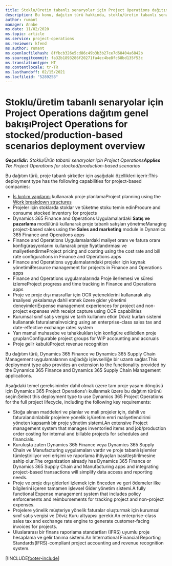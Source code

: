 ```yaml
---
title: Stoklu/üretim tabanlı senaryolar için Project Operations dağıtım genel bakışı
description: Bu konu, dağıtım türü hakkında, stoklu/üretim tabanlı senaryolar için Project Operations hakkında bilgi sağlar.
author: rumant
manager: Annbe
ms.date: 11/02/2020
ms.topic: article
ms.service: project-operations
ms.reviewer: kfend
ms.author: rumant
ms.openlocfilehash: 8ffbcb326e5cd86c49b3b3b27ce7d68404a6842b
ms.sourcegitcommit: fa32b1893286f20271fa4ec4be8fc68bd135f53c
ms.translationtype: HT
ms.contentlocale: tr-TR
ms.lasthandoff: 02/15/2021
ms.locfileid: "5289258"
---
```

# <a name="project-operations-for-stockedproduction-based-scenarios-deployment-overview"></a><span data-ttu-id="5dc9d-103">Stoklu/üretim tabanlı senaryolar için Project Operations dağıtım genel bakışı</span><span class="sxs-lookup"><span data-stu-id="5dc9d-103">Project Operations for stocked/production-based scenarios deployment overview</span></span>

<span data-ttu-id="5dc9d-104">_**Geçerlidir:** Stoklu/Ürün tabanlı senaryolar için Project Operations_</span><span class="sxs-lookup"><span data-stu-id="5dc9d-104">_**Applies To:** Project Operations for stocked/production-based scenarios_</span></span>


<span data-ttu-id="5dc9d-105">Bu dağıtım türü, proje tabanlı şirketler için aşağıdaki özellikleri içerir:</span><span class="sxs-lookup"><span data-stu-id="5dc9d-105">This deployment type has the following capabilities for project-based companies:</span></span>

- <span data-ttu-id="5dc9d-106">[İş kırılım yapılarını](work-breakdown-structures.md) kullanarak proje planlama</span><span class="sxs-lookup"><span data-stu-id="5dc9d-106">Project planning using the [Work breakdown structures](work-breakdown-structures.md)</span></span>
- <span data-ttu-id="5dc9d-107">Projeler için stoklarda stoklar ve tüketme stoku temin edin</span><span class="sxs-lookup"><span data-stu-id="5dc9d-107">Procure and consume stocked inventory for projects</span></span>
- <span data-ttu-id="5dc9d-108">Dynamics 365 Finance and Operations Uygulamalardaki **Satış ve pazarlama** modülünü kullanarak proje tabanlı satışları yönetme</span><span class="sxs-lookup"><span data-stu-id="5dc9d-108">Managing project-based sales using the **Sales and marketing** module in Dynamics 365 Finance and Operations apps</span></span>
- <span data-ttu-id="5dc9d-109">Finance and Operations Uygulamalardaki maliyet oranı ve fatura oranı konfigürasyonlarını kullanarak proje fiyatlandırması ve maliyetlendirme</span><span class="sxs-lookup"><span data-stu-id="5dc9d-109">Project pricing and costing using the cost rate and bill rate configurations in Finance and Operations apps</span></span>
- <span data-ttu-id="5dc9d-110">Finance and Operations uygulamalarındaki projeler için kaynak yönetimi</span><span class="sxs-lookup"><span data-stu-id="5dc9d-110">Resource management for projects in Finance and Operations apps</span></span>
- <span data-ttu-id="5dc9d-111">Finance and Operations uygulamalarında Proje ilerlemesi ve süresi izleme</span><span class="sxs-lookup"><span data-stu-id="5dc9d-111">Project progress and time tracking in Finance and Operations apps</span></span>
- <span data-ttu-id="5dc9d-112">Proje ve proje dışı masraflar için OCR yeteneklerini kullanarak alış irsaliyesi yakalamayı dahil etmek üzere gider yönetimi deneyimleri</span><span class="sxs-lookup"><span data-stu-id="5dc9d-112">Expense management experiences for project and non-project expenses with receipt capture using OCR capabilities</span></span>
- <span data-ttu-id="5dc9d-113">Kurumsal sınıf satış vergisi ve tarih kullanımı etkin Döviz kurları sistemi kullanarak faturalama</span><span class="sxs-lookup"><span data-stu-id="5dc9d-113">Invoicing using an enterprise-class sales tax and date-effective exchange rates system</span></span>
- <span data-ttu-id="5dc9d-114">Yarı mamul muhasebe ve tahakkukları için konfigüre edilebilen proje grupları</span><span class="sxs-lookup"><span data-stu-id="5dc9d-114">Configurable project groups for WIP accounting and accruals</span></span>
- <span data-ttu-id="5dc9d-115">Proje gelir kabulü</span><span class="sxs-lookup"><span data-stu-id="5dc9d-115">Project revenue recognition</span></span>

<span data-ttu-id="5dc9d-116">Bu dağıtım türü, Dynamics 365 Finance ve Dynamics 365 Supply Chain Management uygulamalarının sağladığı işlevselliğe bir uzantı sağlar.</span><span class="sxs-lookup"><span data-stu-id="5dc9d-116">This deployment type also provides an extension to the functionality provided by the Dynamics 365 Finance and Dynamics 365 Supply Chain Management applications.</span></span>

<span data-ttu-id="5dc9d-117">Aşağıdaki temel gereksinimler dahil olmak üzere tam proje yaşam döngüsü için Dynamics 365 Project Operations'ı kullanmak üzere bu dağıtım türünü seçin:</span><span class="sxs-lookup"><span data-stu-id="5dc9d-117">Select this deployment type to use Dynamics 365 Project Operations for the full project lifecycle, including the following key requirements:</span></span>

- <span data-ttu-id="5dc9d-118">Stoğa alınan maddeleri ve planlar ve mali projeler için, dahili ve faturalandırılabilir projelere yönelik iş/üretim emri maliyetlendirimi yöneten kapsamlı bir proje yönetim sistemi.</span><span class="sxs-lookup"><span data-stu-id="5dc9d-118">An extensive Project management system that manages inventoried items and job/production order costing for internal and billable projects for schedules and financials.</span></span>
- <span data-ttu-id="5dc9d-119">Kuruluşta zaten Dynamics 365 Finance veya Dynamics 365 Supply Chain ve Manufacturing uygulamaları vardır ve proje tabanlı işlemler tümleştiriliyor veri erişimi ve raporlama ihtiyaçları basitleştirilmesine sahip olur.</span><span class="sxs-lookup"><span data-stu-id="5dc9d-119">The organization already has Dynamics 365 Finance or Dynamics 365 Supply Chain and Manufacturing apps and integrating project-based transactions will simplify data access and reporting needs.</span></span>
- <span data-ttu-id="5dc9d-120">Proje ve proje dışı giderleri izlemek için önceden ve geri ödemeler ilke bilgilerini içeren tamamen işlevsel Gider yönetim sistemi.</span><span class="sxs-lookup"><span data-stu-id="5dc9d-120">A fully functional Expense management system that includes policy enforcements and reimbursements for tracking project and non-project expenses.</span></span>
- <span data-ttu-id="5dc9d-121">Projelere yönelik müşteriye yönelik faturalar oluşturmak için kurumsal sınıf satış vergisi ve Döviz Kuru altyapısı gerekir.</span><span class="sxs-lookup"><span data-stu-id="5dc9d-121">An enterprise-class sales tax and exchange rate engine to generate customer-facing invoices for projects.</span></span>
- <span data-ttu-id="5dc9d-122">Uluslararası bir finans raporlama standartları (IFRS) uyumlu proje hesaplama ve gelir tanıma sistemi.</span><span class="sxs-lookup"><span data-stu-id="5dc9d-122">An International Financial Reporting Standards(IFRS)-compliant project accounting and revenue recognition system.</span></span>



[!INCLUDE[footer-include](../includes/footer-banner.md)]